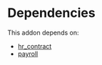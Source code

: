 # Dependencies

This addon depends on:

- [hr_contract](https://github.com/bringout/oca-ocb-hr)
- [payroll](https://github.com/bringout/oca-payroll)
